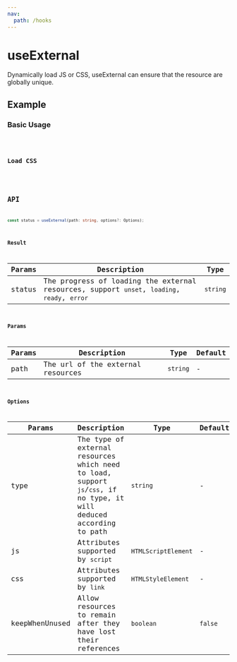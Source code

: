 ```yaml
---
nav:
  path: /hooks
---
```


# useExternal

Dynamically load JS or CSS, useExternal can ensure that the resource are globally unique.

## Example

### Basic Usage

<code src="./demo/demo1.tsx" />

### Load CSS

<code src="./demo/demo2.tsx" />

## API

```typescript
const status = useExternal(path: string, options?: Options);
```

### Result

| Params | Description                                                                                  | Type     |
| ------ | -------------------------------------------------------------------------------------------- | -------- |
| status | The progress of loading the external resources, support `unset`, `loading`, `ready`, `error` | `string` |

### Params

| Params | Description                       | Type     | Default |
| ------ | --------------------------------- | -------- | ------- |
| path   | The url of the external resources | `string` | -       |

### Options

| Params         | Description                                                                                                          | Type                | Default |
| -------------- | -------------------------------------------------------------------------------------------------------------------- | ------------------- | ------- |
| type           | The type of external resources which need to load, support `js`/`css`, if no type, it will deduced according to path | `string`            | -       |
| js             | Attributes supported by `script`                                                                                     | `HTMLScriptElement` | -       |
| css            | Attributes supported by `link`                                                                                       | `HTMLStyleElement`  | -       |
| keepWhenUnused | Allow resources to remain after they have lost their references                                                      | `boolean`           | `false` |
